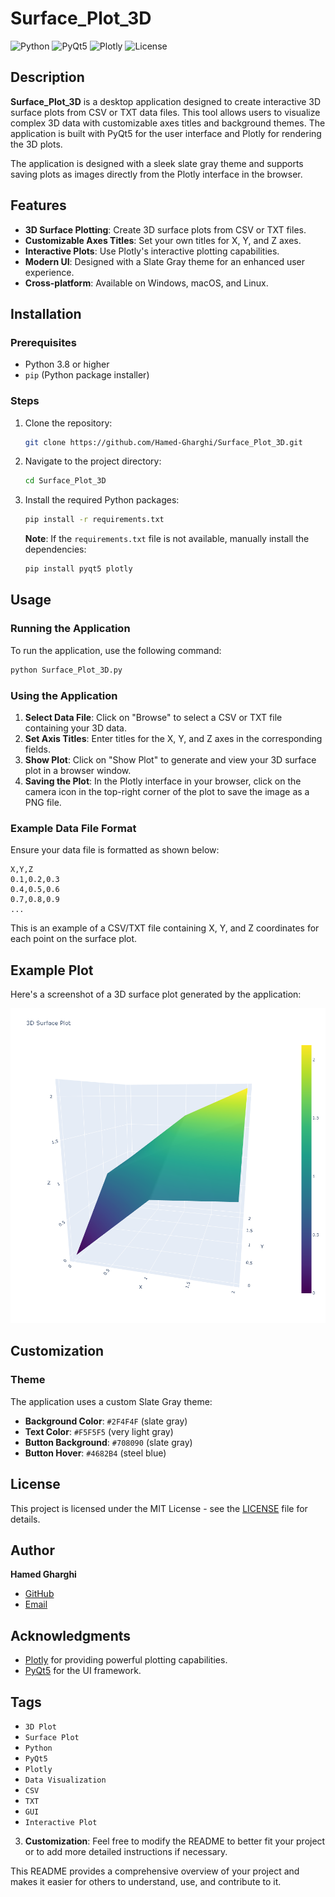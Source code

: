 # Surface_Plot_3D

![Python](https://img.shields.io/badge/Python-3.8%2B-blue)
![PyQt5](https://img.shields.io/badge/PyQt5-5.15.4-green)
![Plotly](https://img.shields.io/badge/Plotly-5.x-lightgrey)
![License](https://img.shields.io/badge/License-MIT-yellow)

## Description

**Surface_Plot_3D** is a desktop application designed to create interactive 3D surface plots from CSV or TXT data files. This tool allows users to visualize complex 3D data with customizable axes titles and background themes. The application is built with PyQt5 for the user interface and Plotly for rendering the 3D plots. 

The application is designed with a sleek slate gray theme and supports saving plots as images directly from the Plotly interface in the browser.

## Features

- **3D Surface Plotting**: Create 3D surface plots from CSV or TXT files.
- **Customizable Axes Titles**: Set your own titles for X, Y, and Z axes.
- **Interactive Plots**: Use Plotly's interactive plotting capabilities.
- **Modern UI**: Designed with a Slate Gray theme for an enhanced user experience.
- **Cross-platform**: Available on Windows, macOS, and Linux.

## Installation

### Prerequisites

- Python 3.8 or higher
- `pip` (Python package installer)

### Steps

1. Clone the repository:

   ```sh
   git clone https://github.com/Hamed-Gharghi/Surface_Plot_3D.git
   ```

2. Navigate to the project directory:

   ```sh
   cd Surface_Plot_3D
   ```

3. Install the required Python packages:

   ```sh
   pip install -r requirements.txt
   ```

   **Note**: If the `requirements.txt` file is not available, manually install the dependencies:

   ```sh
   pip install pyqt5 plotly
   ```

## Usage

### Running the Application

To run the application, use the following command:

```sh
python Surface_Plot_3D.py
```

### Using the Application

1. **Select Data File**: Click on "Browse" to select a CSV or TXT file containing your 3D data.
2. **Set Axis Titles**: Enter titles for the X, Y, and Z axes in the corresponding fields.
3. **Show Plot**: Click on "Show Plot" to generate and view your 3D surface plot in a browser window.
4. **Saving the Plot**: In the Plotly interface in your browser, click on the camera icon in the top-right corner of the plot to save the image as a PNG file.

### Example Data File Format

Ensure your data file is formatted as shown below:

```
X,Y,Z
0.1,0.2,0.3
0.4,0.5,0.6
0.7,0.8,0.9
...
```

This is an example of a CSV/TXT file containing X, Y, and Z coordinates for each point on the surface plot.

## Example Plot

Here's a screenshot of a 3D surface plot generated by the application:

![Example Plot](example_plot.png)

## Customization

### Theme

The application uses a custom Slate Gray theme:

- **Background Color**: `#2F4F4F` (slate gray)
- **Text Color**: `#F5F5F5` (very light gray)
- **Button Background**: `#708090` (slate gray)
- **Button Hover**: `#4682B4` (steel blue)

## License

This project is licensed under the MIT License - see the [LICENSE](LICENSE) file for details.

## Author

**Hamed Gharghi**

- [GitHub](https://github.com/Hamed-Gharghi)
- [Email](mailto:Hamedgharghi1@gmail.com)

## Acknowledgments

- [Plotly](https://plotly.com/python/) for providing powerful plotting capabilities.
- [PyQt5](https://www.riverbankcomputing.com/static/Docs/PyQt5/) for the UI framework.

## Tags

- `3D Plot`
- `Surface Plot`
- `Python`
- `PyQt5`
- `Plotly`
- `Data Visualization`
- `CSV`
- `TXT`
- `GUI`
- `Interactive Plot`


3. **Customization**: Feel free to modify the README to better fit your project or to add more detailed instructions if necessary.

This README provides a comprehensive overview of your project and makes it easier for others to understand, use, and contribute to it.
